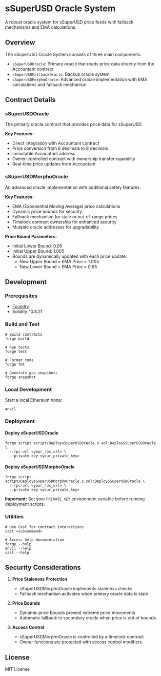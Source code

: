 # sSuperUSD Oracle System

A robust oracle system for sSuperUSD price feeds with fallback mechanisms and EMA calculations.

## Overview

The sSuperUSD Oracle System consists of three main components:
- `sSuperUSDOracle`: Primary oracle that reads price data directly from the Accountant contract
- `sSuperUSDFallbackOracle`: Backup oracle system
- `sSuperUSDMorphoOracle`: Advanced oracle implementation with EMA calculations and fallback mechanism

## Contract Details

### sSuperUSDOracle

The primary oracle contract that provides price data for sSuperUSD.

**Key Features:**
- Direct integration with Accountant contract
- Price conversion from 6 decimals to 8 decimals
- Immutable Accountant address
- Owner-controlled contract with ownership transfer capability
- Real-time price updates from Accountant

### sSuperUSDMorphoOracle

An advanced oracle implementation with additional safety features.

**Key Features:**
- EMA (Exponential Moving Average) price calculations
- Dynamic price bounds for security
- Fallback mechanism for stale or out-of-range prices
- Timelock contract ownership for enhanced security
- Mutable oracle addresses for upgradability

**Price Bound Parameters:**
- Initial Lower Bound: 0.95
- Initial Upper Bound: 1.005
- Bounds are dynamically updated with each price update:
  - New Upper Bound = EMA Price × 1.005
  - New Lower Bound = EMA Price × 0.95

## Development

### Prerequisites

- [Foundry](https://book.getfoundry.sh/getting-started/installation.html)
- Solidity ^0.8.21

### Build and Test

```shell
# Build contracts
forge build

# Run tests
forge test

# Format code
forge fmt

# Generate gas snapshots
forge snapshot
```

### Local Development

Start a local Ethereum node:
```shell
anvil
```

### Deployment

#### Deploy sSuperUSDOracle

```shell
forge script script/DeploysSuperUSDOracle.s.sol:DeploySSuperUSDOracle \
  --rpc-url <your_rpc_url> \
  --private-key <your_private_key>
```

#### Deploy sSuperUSDMorphoOracle

```shell
forge script script/DeploysSuperUSDMorphoOracle.s.sol:DeploySSuperUSDOracle \
  --rpc-url <your_rpc_url> \
  --private-key <your_private_key>
```

**Important:** Set your `PRIVATE_KEY` environment variable before running deployment scripts.

### Utilities

```shell
# Use Cast for contract interactions
cast <subcommand>

# Access help documentation
forge --help
anvil --help
cast --help
```

## Security Considerations

1. **Price Staleness Protection**
   - sSuperUSDMorphoOracle implements staleness checks
   - Fallback mechanism activates when primary oracle data is stale

2. **Price Bounds**
   - Dynamic price bounds prevent extreme price movements
   - Automatic fallback to secondary oracle when price is out of bounds

3. **Access Control**
   - sSuperUSDMorphoOracle is controlled by a timelock contract
   - Owner functions are protected with access control modifiers

## License

MIT License